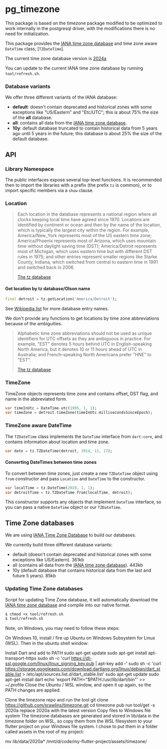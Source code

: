 # pg_timezone

This package is based on the timezone package modified to be optimized to work internally in the postgresql driver, with the modifications there is no need for initialization.

This package provides the [IANA time zone database] and time zone aware
`DateTime` class, [`TZDateTime`].

The current time zone database version is [2024a]

You can update to the current IANA time zone database by running
`tool/refresh.sh`.


### Database variants

We offer three different variants of the IANA database:

- **default**: doesn't contain deprecated and historical zones with some
  exceptions like "US/Eastern" and "Etc/UTC"; this is about 75% the size of the
  **all** database.
- **all**: contains all data from the [IANA time zone database].
- **10y**: default database truncated to contain historical data from 5 years 
  ago until 5 years in the future; this database is about 25% the size of the
  default database.


## API

### Library Namespace

The public interfaces expose several top-level functions. It is recommended
then to import the libraries with a prefix (the prefix `tz` is common), or to
import specific members via a `show` clause.

### Location

> Each location in the database represents a national region where all
> clocks keeping local time have agreed since 1970. Locations are
> identified by continent or ocean and then by the name of the
> location, which is typically the largest city within the region. For
> example, America/New_York represents most of the US eastern time
> zone; America/Phoenix represents most of Arizona, which uses
> mountain time without daylight saving time (DST); America/Detroit
> represents most of Michigan, which uses eastern time but with
> different DST rules in 1975; and other entries represent smaller
> regions like Starke County, Indiana, which switched from central to
> eastern time in 1991 and switched back in 2006.
>
> [The tz database](https://www.iana.org/time-zones)

#### Get location by tz database/Olson name

```dart
final detroit = tz.getLocation('America/Detroit');
```

See [Wikipedia list] for more database entry names.

We don't provide any functions to get locations by time zone abbreviations
because of the ambiguities.

> Alphabetic time zone abbreviations should not be used as unique identifiers
> for UTC offsets as they are ambiguous in practice. For example, "EST" denotes
> 5 hours behind UTC in English-speaking North America, but it denotes 10 or 11
> hours ahead of UTC in Australia; and French-speaking North Americans prefer
> "HNE" to "EST".
>
> [The tz database](https://www.iana.org/time-zones)

### TimeZone

TimeZone objects represents time zone and contains offset, DST flag, and name
in the abbreviated form.

```dart
var timeInUtc = DateTime.utc(1995, 1, 1);
var timeZone = detroit.timeZone(timeInUtc.millisecondsSinceEpoch);
```

### TimeZone aware DateTime

The `TZDateTime` class implements the `DateTime` interface from `dart:core`,
and contains information about location and time zone.

```dart
var date = tz.TZDateTime(detroit, 2014, 11, 17);
```

#### Converting DateTimes between time zones

To convert between time zones, just create a new `TZDateTime` object using
`from` constructor and pass `Location` and `DateTime` to the constructor.

```dart
var localTime = tz.DateTime(2010, 1, 1);
var detroitTime = tz.TZDateTime.from(localTime, detroit);
```

This constructor supports any objects that implement `DateTime` interface, so
you can pass a native `DateTime` object or our `TZDateTime`.

## <a name="databases"></a> Time Zone databases

We are using [IANA Time Zone Database](http://www.iana.org/time-zones)
to build our databases.

We currently build three different database variants:

- default (doesn't contain deprecated and historical zones with some exceptions
  like US/Eastern). 361kb
- all (contains all data from the [IANA time zone database]). 443kb
- 10y (default database that contains historical data from the last and future 5
  years). 85kb

### Updating Time Zone databases

Script for updating Time Zone database, it will automatically download the
[IANA time zone database] and compile into our native format.

```sh
$ chmod +x tool/refresh.sh
$ tool/refresh.sh
```

Note, on Windows, you may need to follow these steps:

On Windows 10, install / fire up Ubuntu on Windows Subsystem for Linux (WSL). Then in the ubuntu shell window:

Install Dart and add to PATH
sudo apt-get update
sudo apt-get install apt-transport-https
sudo sh -c 'curl https://dl-ssl.google.com/linux/linux_signing_key.pub | apt-key add -'
sudo sh -c 'curl https://storage.googleapis.com/download.dartlang.org/linux/debian/dart_stable.list > /etc/apt/sources.list.d/dart_stable.list'
sudo apt-get update
sudo apt-get install dart
echo 'export PATH="$PATH:/usr/lib/dart/bin"' >> ~/.profile
Close the Ubuntu / WSL window, and open it up again, so the PATH changes are applied.

Clone the timezone repo and run the tool
git clone https://github.com/srawlins/timezone.git
cd timezone
pub run tool/get -s 2020a
replace 2020a with the latest version
Copy files to Windows file system
The timezone databases are generated and stored in lib/data in the timezone folder on WSL, so copy them from the WSL filesystem to your flutter project on your Windows file system. I chose to put them in a folder called assets in the root of my project:

mv lib/data/2020a* /mnt/d/code/my-flutter-project/assets/timezone/


[2024a]: https://data.iana.org/time-zones/releases/tzdb-2024a.tar.lz
[IANA time zone database]: https://www.iana.org/time-zones
[Wikipedia list]: https://en.wikipedia.org/wiki/List_of_tz_database_time_zones
